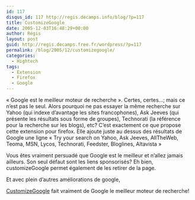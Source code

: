 ```yaml
---
id: 117
disqus_id: 117 http://regis.decamps.info/blog/?p=117
title: CustomizeGoogle
date: 2005-12-03T16:48:29+00:00
author: Régis
layout: post
guid: http://regis.decamps.free.fr/wordpress/?p=117
permalink: /blog/2005/12/customizegoogle/
categories:
  - Hightech
tags:
  - Extension
  - Firefox
  - Google
---
```

« Google est le meilleur moteur de recherche ». Certes, certes…; mais ce n’est pas le seul. Alors pourquoi ne pas essayer la même recherche sur Yahoo (qui indexe d’avantage les sites francophones), Ask Jeeves (qui présente les résultats sous forme de groupes), Technorati (la référence pour la recherche sur les blogs), etc? C’est exactement ce que propose cette extension pour firefox. Elle ajoute juste au dessus des résultats de Google une ligne « Try your search on Yahoo, Ask Jeeves, AllTheWeb, Teoma, MSN, Lycos, Technorati, Feedster, Bloglines, Altavista »

Vous êtes vraiment persuadé que Google est le meilleur et n’allez jamais ailleurs. Son seul défaut sont les liens sponsorisés? Eh bien, customizeGoogle permet également de les retirer de la page.

Et avec plein d’autres améliorations de google,
  
 [CustomizeGoogle](https://addons.mozilla.org/extensions/moreinfo.php?id=743&application=firefox) fait vraiment de Google le meilleur moteur de recherche!
